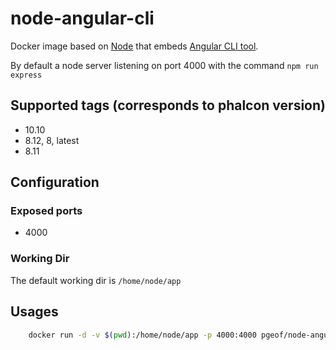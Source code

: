 # node-angular-cli

Docker image based on [Node](https://store.docker.com/images/node) that embeds [Angular CLI tool](https://github.com/angular/angular-cli).

By default a node server listening on port 4000 with the command `npm run express`

## Supported tags (corresponds to phalcon version)

* 10.10
* 8.12, 8, latest
* 8.11

## Configuration

### Exposed ports  

* 4000

### Working Dir

The default working dir is `/home/node/app`

## Usages

```sh
    docker run -d -v $(pwd):/home/node/app -p 4000:4000 pgeof/node-angular-cli
```
